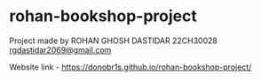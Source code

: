 # rohan-bookshop-project
Project made by
ROHAN GHOSH DASTIDAR
22CH30028
rgdastidar2069@gmail.com

Website link - 
https://donobr1s.github.io/rohan-bookshop-project/
